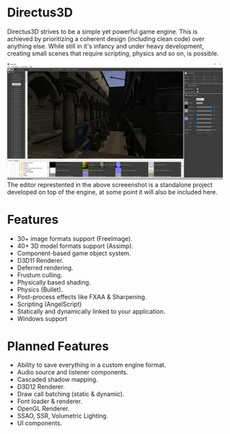 # Directus3D
Directus3D strives to be a simple yet powerful game engine. This is achieved by prioritizing a coherent design (including clean code) over anything else. While still in it's infancy and under heavy development, creating small scenes that require scripting, physics and so on, is possible.

![Screenshot](/Directus3D/Assets/screenshot.jpg)
The editor represtented in the above screeenshot is a standalone project developed on top of the engine, at some point it will also be included here.

# Features
- 30+ image formats support (FreeImage).
- 40+ 3D model formats support (Assimp).
- Component-based game object system.
- D3D11 Renderer.
- Deferred rendering.
- Frustum culling.
- Physically based shading.
- Physics (Bullet).
- Post-process effects like FXAA & Sharpening.
- Scripting (AngelScript)
- Statically and dynamically linked to your application.
- Windows support

# Planned Features
- Ability to save everything in a custom engine format.
- Audio source and listener components.
- Cascaded shadow mapping.
- D3D12 Renderer.
- Draw call batching (static & dynamic).
- Font loader & renderer.
- OpenGL Renderer.
- SSAO, SSR, Volumetric Lighting.
- UI components.
